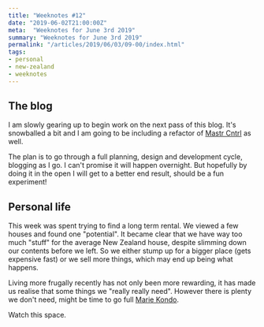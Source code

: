 ```yaml
---
title: "Weeknotes #12"
date: "2019-06-02T21:00:00Z"
meta:  "Weeknotes for June 3rd 2019"
summary: "Weeknotes for June 3rd 2019"
permalink: "/articles/2019/06/03/09-00/index.html"
tags:
- personal
- new-zealand
- weeknotes
---
```


## The blog

I am slowly gearing up to begin work on the next pass of this blog. It's snowballed a bit and I am going to be including a refactor of [Mastr Cntrl](https://github.com/vipickering/mastr-cntrl) as well.

The plan is to go through a full planning, design and development cycle, blogging as I go. I can't promise it will happen overnight. But hopefully by doing it in the open I will get to a better end result, should be a fun experiment!

## Personal life

This week was spent trying to find a long term rental. We viewed a few houses and found one "potential". It became clear that we have way too much "stuff" for the average New Zealand house, despite slimming down our contents before we left. So we either stump up for a bigger place (gets expensive fast) or we sell more things, which may end up being what happens.

Living more frugally recently has not only been more rewarding, it has made us realise that some things we "really really need". However there is plenty we don't need, might be time to go full [Marie Kondo](https://konmari.com/).

Watch this space.
